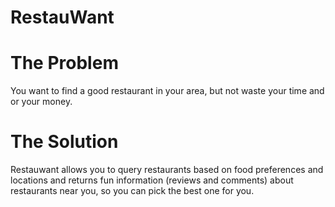 # RestauWant

# The Problem

You want to find a good restaurant in your area, but not waste your time and or your money.

# The Solution 
Restauwant allows you to query restaurants based on food preferences and locations and returns fun information (reviews and comments) about restaurants near you, so you can pick the best one for you.

